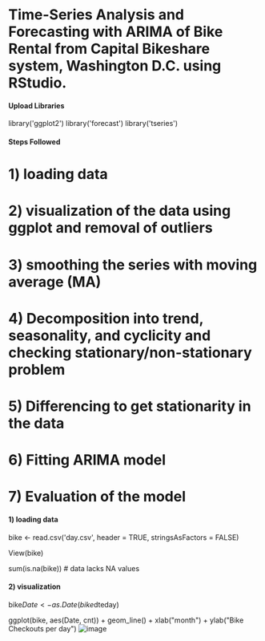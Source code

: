 # Time-Series Analysis and Forecasting with ARIMA of Bike Rental from Capital Bikeshare system, Washington D.C. using RStudio.

#### Upload Libraries
library('ggplot2')
library('forecast')
library('tseries')

#### Steps Followed
# 1) loading data
# 2) visualization of the data using ggplot and removal of outliers
# 3) smoothing the series with moving average (MA)
# 4) Decomposition into trend, seasonality, and cyclicity and checking stationary/non-stationary problem
# 5) Differencing to get stationarity in the data
# 6) Fitting ARIMA model
# 7) Evaluation of the model

#### 1) loading data
bike <- read.csv('day.csv', header = TRUE, stringsAsFactors = FALSE)

View(bike)

sum(is.na(bike)) # data lacks NA values

#### 2) visualization
bike$Date <- as.Date(bike$dteday)

ggplot(bike, aes(Date, cnt)) + geom_line() + xlab("month") + ylab("Bike Checkouts per day")
![image](https://user-images.githubusercontent.com/48388697/150259076-f748f0e2-a365-44a0-902c-ecef6b189ddb.png)
